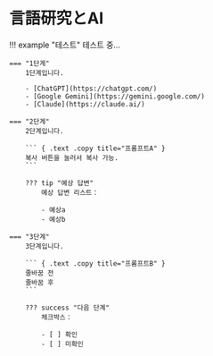 # 言語研究とAI
!!! example "테스트"
    테스트 중...

    === "1단계"
        1단계입니다.
        
        - [ChatGPT](https://chatgpt.com/)
        - [Google Gemini](https://gemini.google.com/)
        - [Claude](https://claude.ai/)

    === "2단계"
        2단계입니다.
        
        ``` { .text .copy title="프롬프트A" }
        복사 버튼을 눌러서 복사 가능.
        ```
        
        ??? tip "예상 답변"
            예상 답변 리스트：
            
            - 예상a
            - 예상b

    === "3단계"
        3단계입니다.
        
        ``` { .text .copy title="프롬프트B" }
        줄바꿈 전
        줄바꿈 후
        ```
        
        ??? success "다음 단계"
            체크박스：
            
            - [ ] 확인
            - [ ] 미확인